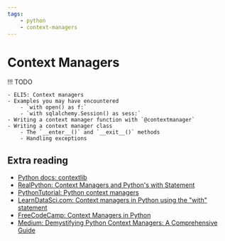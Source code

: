 ```yaml
---
tags:
    - python
    - context-managers
---
```


# Context Managers

!!! TODO

    - ELI5: Context managers
    - Examples you may have encountered
        - `with open() as f:`
        - `with sqlalchemy.Session() as sess:`
    - Writing a context manager function with `@contextmanager`
    - Writing a context manager class
        - The `__enter__()` and `__exit__()` methods
        - Handling exceptions

## Extra reading

- [Python docs: contextlib](https://docs.python.org/3/library/contextlib.html)
- [RealPython: Context Managers and Python's with Statement](https://realpython.com/python-with-statement/)
- [PythonTutorial: Python context managers](https://www.pythontutorial.net/advanced-python/python-context-managers/)
- [LearnDataSci.com: Context managers in Python using the "with" statement](https://www.learndatasci.com/solutions/python-context-managers/)
- [FreeCodeCamp: Context Managers in Python](https://www.freecodecamp.org/news/context-managers-in-python/)
- [Medium: Demystifying Python Context Managers: A Comprehensive Guide](https://blog.devgenius.io/demystifying-python-context-managers-a-comprehensive-guide-b9a5e6c08090)
